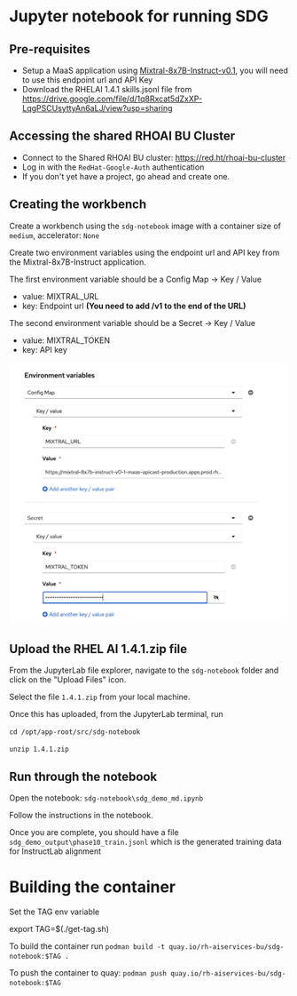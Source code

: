 # Jupyter notebook for running SDG

## Pre-requisites

* Setup a MaaS application using [Mixtral-8x7B-Instruct-v0.1](https://maas.apps.prod.rhoai.rh-aiservices-bu.com/admin/applications/new?service_id=mixtral-8x7b-instruct-v0-1), you will need to use this endpoint url and API Key
* Download the RHELAI 1.4.1 skills.jsonl file from https://drive.google.com/file/d/1q8Rxcat5dZxXP-LqgPSCUsyttyAn6aLJ/view?usp=sharing

## Accessing the shared RHOAI BU Cluster

* Connect to the Shared RHOAI BU cluster: https://red.ht/rhoai-bu-cluster
* Log in with the `RedHat-Google-Auth` authentication
* If you don't yet have a project, go ahead and create one.

## Creating the workbench

Create a workbench using the `sdg-notebook` image with a container size of `medium`, accelerator: `None`

Create two environment variables using the endpoint url and API key from the Mixtral-8x7B-Instruct application.

The first environment variable should be a Config Map -> Key / Value
* value: MIXTRAL_URL
* key: Endpoint url  <b>(You need to add /v1 to the end of the URL)</b>

The second environment variable should be a Secret -> Key / Value
* value: MIXTRAL_TOKEN
* key: API key

![image](assets/workbench-env.png)


## Upload the RHEL AI 1.4.1.zip file

From the JupyterLab file explorer, navigate to the `sdg-notebook` folder and click on the "Upload Files" icon.

Select the file `1.4.1.zip` from your local machine.

Once this has uploaded, from the JupyterLab terminal, run

`cd /opt/app-root/src/sdg-notebook`

`unzip 1.4.1.zip`

## Run through the notebook

Open the notebook: `sdg-notebook\sdg_demo_md.ipynb` 

Follow the instructions in the notebook.

Once you are complete, you should have a file `sdg_demo_output\phase10_train.jsonl` which is the generated training data for InstructLab alignment

# Building the container

Set the TAG env variable 

export TAG=$(./get-tag.sh)

To build the container run 
`podman build -t quay.io/rh-aiservices-bu/sdg-notebook:$TAG .`

To push the container to quay:
`podman push quay.io/rh-aiservices-bu/sdg-notebook:$TAG `
